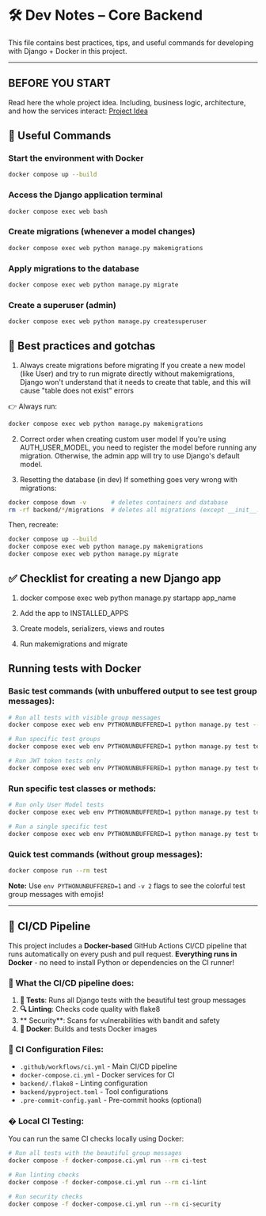 # 🛠️ Dev Notes – Core Backend

This file contains best practices, tips, and useful commands for developing with Django + Docker in this project.

---

## BEFORE YOU START

Read here the whole project idea. Including, business logic, architecture, and how the services interact: [Project Idea](https://github.com/tassioFront/fubs?tab=readme-ov-file#fubs---project-management-microservices-studying-repo)

## 🚀 Useful Commands

### Start the environment with Docker

```bash
docker compose up --build
```

### Access the Django application terminal

```bash
docker compose exec web bash
```

### Create migrations (whenever a model changes)

```bash
docker compose exec web python manage.py makemigrations
```

### Apply migrations to the database

```bash
docker compose exec web python manage.py migrate
```

### Create a superuser (admin)

```bash
docker compose exec web python manage.py createsuperuser
```

## 📌 Best practices and gotchas

1. Always create migrations before migrating
   If you create a new model (like User) and try to run migrate directly without makemigrations, Django won't understand that it needs to create that table, and this will cause "table does not exist" errors

👉 Always run:

```bash
docker compose exec web python manage.py makemigrations
```

2. Correct order when creating custom user model
   If you're using AUTH_USER_MODEL, you need to register the model before running any migration.
   Otherwise, the admin app will try to use Django's default model.

3. Resetting the database (in dev)
   If something goes very wrong with migrations:

```bash
docker compose down -v       # deletes containers and database
rm -rf backend/*/migrations  # deletes all migrations (except __init__.py)
```

Then, recreate:

```bash
docker compose up --build
docker compose exec web python manage.py makemigrations
docker compose exec web python manage.py migrate
```

## ✅ Checklist for creating a new Django app

1. docker compose exec web python manage.py startapp app_name

2. Add the app to INSTALLED_APPS

3. Create models, serializers, views and routes

4. Run makemigrations and migrate

## Running tests with Docker

### Basic test commands (with unbuffered output to see test group messages):

```bash
# Run all tests with visible group messages
docker compose exec web env PYTHONUNBUFFERED=1 python manage.py test --settings=core.test_settings -v 2

# Run specific test groups
docker compose exec web env PYTHONUNBUFFERED=1 python manage.py test teammates.tests --settings=core.test_settings -v 2

# Run JWT token tests only
docker compose exec web env PYTHONUNBUFFERED=1 python manage.py test tests.test_token_api --settings=core.test_settings -v 2
```

### Run specific test classes or methods:

```bash
# Run only User Model tests
docker compose exec web env PYTHONUNBUFFERED=1 python manage.py test teammates.tests.UserModelTestCase --settings=core.test_settings -v 2

# Run a single specific test
docker compose exec web env PYTHONUNBUFFERED=1 python manage.py test teammates.tests.UserModelTestCase.test_user_string_representation --settings=core.test_settings -v 2
```

### Quick test commands (without group messages):

```bash
docker compose run --rm test
```

**Note:** Use `env PYTHONUNBUFFERED=1` and `-v 2` flags to see the colorful test group messages with emojis!

---

## 🚀 CI/CD Pipeline

This project includes a **Docker-based** GitHub Actions CI/CD pipeline that runs automatically on every push and pull request. **Everything runs in Docker** - no need to install Python or dependencies on the CI runner!

### 🔄 What the CI/CD pipeline does:

1. **🧪 Tests**: Runs all Django tests with the beautiful test group messages
2. **🔍 Linting**: Checks code quality with flake8
3. ** Security**: Scans for vulnerabilities with bandit and safety
4. **🐳 Docker**: Builds and tests Docker images

### 🔧 CI Configuration Files:

- `.github/workflows/ci.yml` - Main CI/CD pipeline
- `docker-compose.ci.yml` - Docker services for CI
- `backend/.flake8` - Linting configuration
- `backend/pyproject.toml` - Tool configurations
- `.pre-commit-config.yaml` - Pre-commit hooks (optional)

### � Local CI Testing:

You can run the same CI checks locally using Docker:

```bash
# Run all tests with the beautiful group messages
docker compose -f docker-compose.ci.yml run --rm ci-test

# Run linting checks
docker compose -f docker-compose.ci.yml run --rm ci-lint

# Run security checks
docker compose -f docker-compose.ci.yml run --rm ci-security
```
